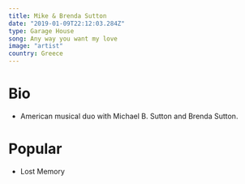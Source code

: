```yaml
---
title: Mike & Brenda Sutton
date: "2019-01-09T22:12:03.284Z"
type: Garage House
song: Any way you want my love
image: "artist"
country: Greece
---
```



# Bio
*  American musical duo with Michael B. Sutton and Brenda Sutton.


# Popular
- Lost Memory